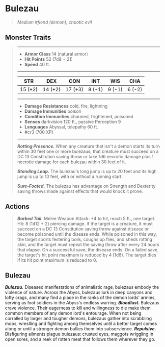 # Bulezau
>*Medium #fiend (demon), chaotic evil*
## Monster Traits
>___
>- **Armor Class** 14 (natural armor)
>- **Hit Points** 52 (7d8 + 21)
>- **Speed** 40 ft.
>___
>|STR|DEX|CON|INT|WIS|CHA|
>|:---:|:---:|:---:|:---:|:---:|:---:|
>|15 (+2)|14 (+2)|17 (+3)|8 (-1)|9 (-1)|6 (-2)|
>___
>- **Damage Resistances** cold, fire, lightning
>- **Damage Immunities** poison
>- **Condition Immunities** charmed, frightened, poisoned
>- **Senses** darkvision 120 ft., passive Perception 9
>- **Languages** Abyssal, telepathy 60 ft.
>- #cr3 (700 XP)
>___
>***Rotting Presence.*** When any creature that isn't a demon starts its turn within 30 feet one or more bulezaus, that creature must succeed on a DC 13 Constitution saving throw or take 1d6 necrotic damage plus 1 necrotic damage for each bulezau within 30 feet of it.  
>
>***Standing Leap.*** The bulezau's long jump is up to 20 feet and its high jump is up to 10 feet, with or without a running start.  
>
>***Sure-Footed.*** The bulezau has advantage on Strength and Dexterity saving throws made against effects that would knock it prone.  
>
## Actions
>***Barbed Tail.*** Melee Weapon Attack: +4 to hit, reach 5 ft., one target. Hit: 8 (1d12 + 2) piercing damage. If the target is a creature, it must succeed on a DC 13 Constitution saving throw against disease or become poisoned until the disease ends. While poisoned in this way, the target sports festering boils, coughs up flies, and sheds rotting skin, and the target must repeat the saving throw after every 24 hours that elapse. On a successful save, the disease ends. On a failed save, the target's hit point maximum is reduced by 4 (1d8). The target dies if its hit point maximum is reduced to 0.
## Bulezau
***Bulezau.*** Diseased manifestations of animalistic rage, bulezaus embody the violence of nature. Across the Abyss, bulezaus lurk in deep canyons and lofty crags, and many find a place in the ranks of the demon lords' armies, serving as foot soldiers in the Abyss's endless warring.
***Bloodlust.*** Bulezaus crave violence. Their eagerness to kill and willingness to die make them common members of any demon lord's entourage. When not being corralled by larger and tougher demons, bulezaus gather into scrabbling mobs, wrestling and fighting among themselves until a better target comes along or until a stronger demon bullies them into subservience.
***Repulsive.*** Disfiguring ailments plague bulezaus: crusted eyes, maggots wriggling in open sores, and a reek of rotten meat that follows them wherever they go.